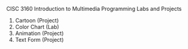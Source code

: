 CISC 3160 Introduction to Multimedia Programming Labs and Projects

1. Cartoon (Project)
2. Color Chart (Lab)
3. Animation (Project) 
4. Text Form (Project)